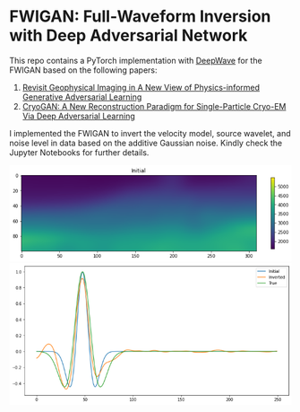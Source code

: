 # FWIGAN: Full-Waveform Inversion with Deep Adversarial Network

This repo contains a PyTorch implementation with [DeepWave](https://github.com/ar4/deepwave) for the FWIGAN based on the following papers:

1. [Revisit Geophysical Imaging in A New View of Physics-informed Generative Adversarial Learning](https://arxiv.org/abs/2109.11452)
2. [CryoGAN: A New Reconstruction Paradigm for Single-Particle Cryo-EM Via Deep Adversarial Learning](https://ieeexplore.ieee.org/document/9483649)

I implemented the FWIGAN to invert the velocity model, source wavelet, and noise level in data based on the additive Gaussian noise. Kindly check the Jupyter Notebooks for further details.

![velocity](images/velocity.png)
![source](images/source.png)


